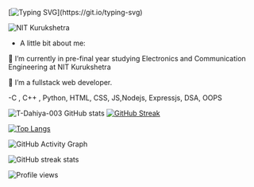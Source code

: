 
[![Typing SVG](https://readme-typing-svg.herokuapp.com?font=Architects+Daughter&color=7AF79A&size=30&lines=Hey!+It's+Tanvi!;I'm+a+learning+developer...)](https://git.io/typing-svg)


   ![NIT Kurukshetra](https://media.giphy.com/media/L1R1tvI9svkIWwpVYr/giphy.gif)
   

-  A little bit about me:

🔭 I’m currently in pre-final year studying Electronics and Communication Engineering at NIT Kurukshetra

🌱 I’m a fullstack web developer.

-C , C++ , Python, HTML, CSS, JS,Nodejs, Expressjs, DSA, OOPS



![T-Dahiya-003 GitHub stats](https://github-readme-stats.vercel.app/api?username=T-Dahiya-003&show_icons=true&theme=radical) 
[![GitHub Streak](https://github-readme-streak-stats.herokuapp.com/?user=T-Dahiya-003&theme=radical)](https://git.io/streak-stats) 


[![Top Langs](https://github-readme-stats.vercel.app/api/top-langs/?username=T-Dahiya-003)](https://github.com/anuraghazra/github-readme-stats)  

![GitHub Activity Graph](https://activity-graph.herokuapp.com/graph?username=T-Dahiya-003)  

![GitHub streak stats](https://github-readme-streak-stats.herokuapp.com/?user=T-Dahiya-003)  

![Profile views](https://gpvc.arturio.dev/T-Dahiya-003) 

<!---
T-Dahiya-003/T-Dahiya-003 is a ✨ special ✨ repository because its `README.md` (this file) appears on your GitHub profile.
You can click the Preview link to take a look at your changes.
--->
